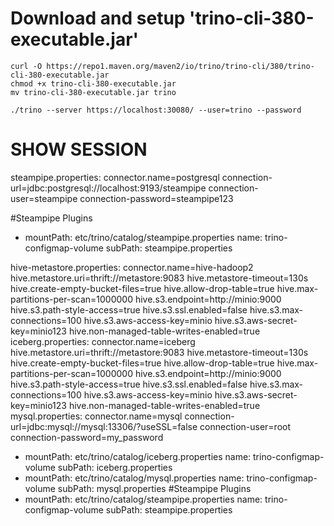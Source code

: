 

#  Download and setup 'trino-cli-380-executable.jar'
```text
curl -O https://repo1.maven.org/maven2/io/trino/trino-cli/380/trino-cli-380-executable.jar
chmod +x trino-cli-380-executable.jar
mv trino-cli-380-executable.jar trino

./trino --server https://localhost:30080/ --user=trino --password
```

# SHOW SESSION

steampipe.properties:
connector.name=postgresql
connection-url=jdbc:postgresql://localhost:9193/steampipe
connection-user=steampipe
connection-password=steampipe123

#Steampipe Plugins
- mountPath: etc/trino/catalog/steampipe.properties
  name: trino-configmap-volume
  subPath: steampipe.properties



hive-metastore.properties:
connector.name=hive-hadoop2
hive.metastore.uri=thrift://metastore:9083
hive.metastore-timeout=130s
hive.create-empty-bucket-files=true
hive.allow-drop-table=true
hive.max-partitions-per-scan=1000000
hive.s3.endpoint=http://minio:9000
hive.s3.path-style-access=true
hive.s3.ssl.enabled=false
hive.s3.max-connections=100
hive.s3.aws-access-key=minio
hive.s3.aws-secret-key=minio123
hive.non-managed-table-writes-enabled=true
iceberg.properties:
connector.name=iceberg
hive.metastore.uri=thrift://metastore:9083
hive.metastore-timeout=130s
hive.create-empty-bucket-files=true
hive.allow-drop-table=true
hive.max-partitions-per-scan=1000000
hive.s3.endpoint=http://minio:9000
hive.s3.path-style-access=true
hive.s3.ssl.enabled=false
hive.s3.max-connections=100
hive.s3.aws-access-key=minio
hive.s3.aws-secret-key=minio123
hive.non-managed-table-writes-enabled=true
mysql.properties:
connector.name=mysql
connection-url=jdbc:mysql://mysql:13306/?useSSL=false
connection-user=root
connection-password=my_password


- mountPath: etc/trino/catalog/iceberg.properties
  name: trino-configmap-volume
  subPath: iceberg.properties
- mountPath: etc/trino/catalog/mysql.properties
  name: trino-configmap-volume
  subPath: mysql.properties
#Steampipe Plugins
- mountPath: etc/trino/catalog/steampipe.properties
  name: trino-configmap-volume
  subPath: steampipe.properties